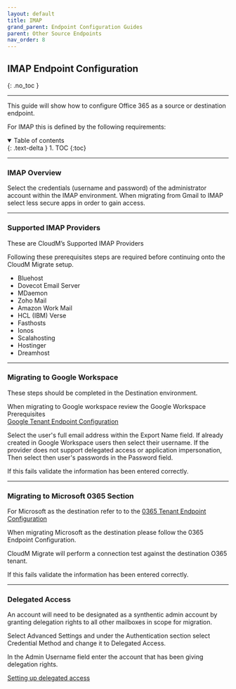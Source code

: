 ```yaml
---
layout: default
title: IMAP
grand_parent: Endpoint Configuration Guides
parent: Other Source Endpoints
nav_order: 8
---
```


## IMAP Endpoint Configuration
{: .no_toc }

---

This guide will show how to configure Office 365 as a source or destination endpoint. 

For IMAP this is defined by the following requirements:

<a name="top"></a>
<details open markdown="block">
  <summary>
    Table of contents
  </summary>
  {: .text-delta }
1. TOC
{:toc}
</details>

---

### IMAP Overview

Select the credentials (username and password) of the administrator account within the IMAP environment. 
When migrating from Gmail to IMAP select less secure apps in order to gain access.

---

### Supported IMAP Providers
These are CloudM’s Supported IMAP Providers 

Following these prerequisites steps are required before continuing onto the CloudM Migrate setup.

-	Bluehost
-	Dovecot Email Server
-	MDaemon
-	Zoho Mail
-	Amazon Work Mail
-	HCL (IBM) Verse
-	Fasthosts
-	Ionos
-	Scalahosting
-	Hostinger
-	Dreamhost

---

### Migrating to Google Workspace

These steps should be completed in the Destination environment.

When migrating to Google workspace review the Google Workspace Prerequisites  
<a href="https://cloudm-migrate.github.io/documentation/Endpoint-Configuration-Guides/GoogleTenant.html">Google Tenant Endpoint Configuration</a>

Select the user's full email address within the Export Name field. If already created in Google Workspace users then select their username.
If the provider does not support delegated access or application impersonation, Then select then user's passwords in the Password field.

If this fails validate the information has been entered correctly.

---

### Migrating to Microsoft 0365 Section

For Microsoft as the destination refer to to the <a href="https://cloudm-migrate.github.io/documentation/Endpoint-Configuration-Guides/O365Tenant.html">0365 Tenant Endpoint Configuration</a>

When migrating Microsoft as the destination please follow the 0365 Endpoint Configuration.

CloudM Migrate will perform a connection test against the destination O365 tenant.

If this fails validate the information has been entered correctly.

---

### Delegated Access 

An account will need to be designated as a synthentic admin account by granting delegation rights to all other mailboxes in scope for migration.

Select Advanced Settings and under the Authentication section select Credential Method and change it to Delegated Access.

In the Admin Username field enter the account that has been giving delegation rights.

<a href="https://support.microsoft.com/en-us/office/allow-someone-else-to-manage-your-mail-and-calendar-41c40c04-3bd1-4d22-963a-28eafec25926.html#">Setting up delegated access</a>

